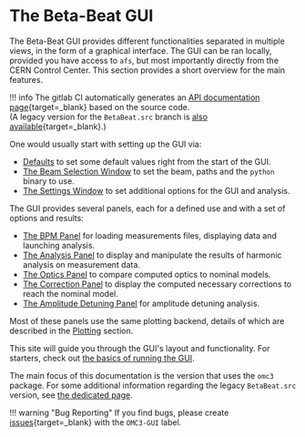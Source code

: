 # The Beta-Beat GUI

The Beta-Beat GUI provides different functionalities separated in multiple views, in the form of a graphical interface.
The GUI can be ran locally, provided you have access to `afs`, but most importantly directly from the CERN Control Center.
This section provides a short overview for the main features.

!!! info
    The gitlab CI automatically generates an [API documentation page][bbgui_doc_omc3]{target=_blank} based on the source code.<br>
    (A legacy version for the `BetaBeat.src` branch is [also available][bbgui_doc_bbsrc]{target=_blank}.)

One would usually start with setting up the GUI via:

- [Defaults](defaults.md) to set some default values right from the start of the GUI.
- [The Beam Selection Window](beam_selection.md) to set the beam, paths and the `python` binary to use.
- [The Settings Window](settings.md) to set additional options for the GUI and analysis.

The GUI provides several panels, each for a defined use and with a set of options and results:

- [The BPM Panel](bpm_panel.md) for loading measurements files, displaying data and launching analysis.
- [The Analysis Panel](analysis_panel.md) to display and manipulate the results of harmonic analysis on measurement data.
- [The Optics Panel](optics_panel.md) to compare computed optics to nominal models.
- [The Correction Panel](correction_panel.md) to display the computed necessary corrections to reach the nominal model.
- [The Amplitude Detuning Panel](ampdet.md) for amplitude detuning analysis.

Most of these panels use the same plotting backend, details of which are described in the [Plotting](plots.md) section.

This site will guide you through the GUI's layout and functionality.
For starters, check out [the basics of running the GUI](../about.md).

The main focus of this documentation is the version that uses the `omc3` package.
For some additional information regarding the legacy `BetaBeat.src` version, see [the dedicated page](betabeatsource.md).

!!! warning "Bug Reporting"
    If you find bugs, please create [issues][betabeat_gui_gitlab_issues]{target=_blank} with the `OMC3-GUI` label.

[bbgui_doc_omc3]: https://lhc-app-beta-beating.docs.cern.ch/omc3/
[bbgui_doc_bbsrc]: https://lhc-app-beta-beating.docs.cern.ch/master/
[betabeat_gui_gitlab_issues]: https://gitlab.cern.ch/acc-co/lhc/lhc-app-beta-beating/-/issues

